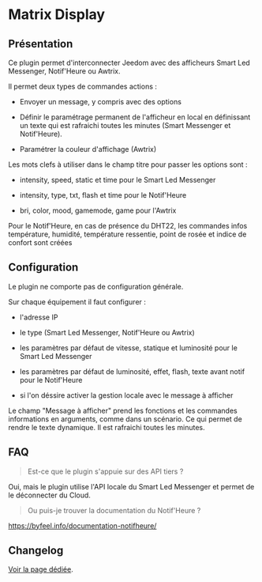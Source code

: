 # Matrix Display

## Présentation

Ce plugin permet d'interconnecter Jeedom avec des afficheurs Smart Led Messenger, Notif'Heure ou Awtrix.

Il permet deux types de commandes actions :

- Envoyer un message, y compris avec des options

- Définir le paramétrage permanent de l'afficheur en local en définissant un texte qui est rafraichi toutes les minutes (Smart Messenger et Notif'Heure).

- Paramétrer la couleur d'affichage (Awtrix)

Les mots clefs à utiliser dans le champ titre pour passer les options sont :

- intensity, speed, static et time pour le Smart Led Messenger

- intensity, type, txt, flash et time pour le Notif'Heure

- bri, color, mood, gamemode, game pour l'Awtrix

Pour le Notif'Heure, en cas de présence du DHT22, les commandes infos température, humidité, température ressentie, point de rosée et indice de confort sont créées

## Configuration

Le plugin ne comporte pas de configuration générale.

Sur chaque équipement il faut configurer :

  - l'adresse IP

  - le type (Smart Led Messenger, Notif'Heure ou Awtrix)

  - les paramètres par défaut de vitesse, statique et luminosité pour le Smart Led Messenger

  - les paramètres par défaut de luminosité, effet, flash, texte avant notif pour le Notif'Heure

  - si l'on déssire activer la gestion locale avec le message à afficher

Le champ "Message à afficher" prend les fonctions et les commandes informations en arguments, comme dans un scénario. Ce qui permet de rendre le texte dynamique. Il est rafraichi toutes les minutes.

## FAQ

> Est-ce que le plugin s'appuie sur des API tiers ?

Oui, mais le plugin utilise l'API locale du Smart Led Messenger et permet de le déconnecter du Cloud.

> Ou puis-je trouver la documentation du Notif'Heure ?

https://byfeel.info/documentation-notifheure/

## Changelog

[Voir la page dédiée](changelog.md).
